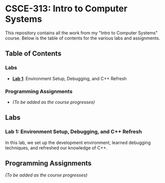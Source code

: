 # CSCE-313: Intro to Computer Systems

This repository contains all the work from my "Intro to Computer Systems" course. Below is the table of contents for the various labs and assignments.

## Table of Contents

### Labs

- [**Lab 1**](https://github.com/tsmith422/CSCE-313/tree/main/Lab1): Environment Setup, Debugging, and C++ Refresh

### Programming Assignments

- *(To be added as the course progresses)*

## Labs

### Lab 1: Environment Setup, Debugging, and C++ Refresh
In this lab, we set up the development environment, learned debugging techniques, and refreshed our knowledge of C++.

## Programming Assignments

*(To be added as the course progresses)*
